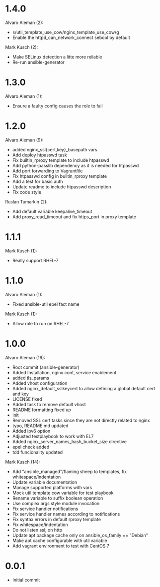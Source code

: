 # 1.4.0

Alvaro Aleman (2):

* s/util\_template\_use\_cow/nginx\_template\_use\_cow/g
* Enable the httpd\_can\_network\_connect sebool by default

Mark Kusch (2):

* Make SELinux detection a litte more reliable
* Re-run ansible-generator

# 1.3.0

Alvaro Aleman (1):

* Ensure a faulty config causes the role to fail

# 1.2.0

Alvaro Aleman (9):

* added nginx_ssl{cert,key}_basepath vars
* Add deploy htpasswd task
* Fix builtin_rproxy template to include htpasswd
* Add python-passlib dependency as it is needed for htpasswd
* Add port forwarding to Vagrantfile
* Fix htpasswd config in builtin_rproxy template
* Add a test for basic auth
* Update readme to include htpasswd description
* Fix code style

Ruslan Tumarkin (2):

* Add default variable keepalive_timeout
* Add proxy_read_timeout and fix https_port in proxy template

# 1.1.1

Mark Kusch (1):

* Really support RHEL-7

# 1.1.0

Alvaro Aleman (1):

* Fixed ansible-util epel fact name

Mark Kusch (1):

* Allow role to run on RHEL-7

# 1.0.0

Alvaro Aleman (16):

* Root commit (ansible-generator)
* Added Installation, nginx.conf, service enablement
* added tls_params
* Added vhost configuration
* Added nginx_default_sslkeycert to allow defining a global default cert and key
* LICENSE fixed
* Added task to remove default vhost
* README formatting fixed up
* init
* Removed SSL cert tasks since they are not directly related to nginx
* typo, README.md updated
* Added ipv6 option
* Adjusted testplaybook to work with EL7
* Added nginx_server_names_hash_bucket_size directive
* epel check added
* tdd funcionality updated

Mark Kusch (14):

* Add "ansible_managed"/flaming sheep to templates, fix whitespace/indentation
* Update variable documentation
* Manage supported platforms with vars
* Mock util template cow variable for test playbook
* Rename variable to suffix boolean operation
* Use complex args style module invocation
* Fix service handler notifications
* Fix service handler names according to notifications
* Fix syntax errors in default rproxy template
* Fix whitespace/indentation
* Do not listen ssl; on http
* Update apt package cache only on ansible_os_family == "Debian"
* Make apt cache configurable with util variable
* Add vagrant environment to test with CentOS 7

# 0.0.1

* Initial commit


<!-- vim: set nofen ts=4 sw=4 et: -->
